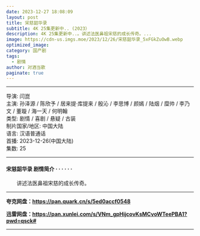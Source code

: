 ```yaml
---
date: 2023-12-27 18:08:09
layout: post
title: 宋慈韶华录
subtitle: 4K 25集更新中.. (2023）
description: 4K 25集更新中..。讲述法医鼻祖宋慈的成长传奇。...
image: https://cdn-us.imgs.moe/2023/12/26/宋慈韶华录_5xFGkZuOwB.webp
optimized_image: 
category: 国产剧
tags:
  - 剧情
author: 对酒当歌
paginate: true
---
```


---

导演: 闫崑  
主演: 孙泽源 / 陈欣予 / 居来提·库提来 / 殷沁 / 李思博 / 颜嫣 / 陆烟 / 糜帅 / 李乃文 / 董璇 / 海一天 / 何明翰  
类型: 剧情 / 喜剧 / 悬疑 / 古装  
制片国家/地区: 中国大陆  
语言: 汉语普通话  
首播: 2023-12-26(中国大陆)  
集数: 25  

---

#### 宋慈韶华录 剧情简介 · · · · · ·

　　讲述法医鼻祖宋慈的成长传奇。

---

**夸克网盘：<https://pan.quark.cn/s/5ed0accf0548>**

**迅雷网盘：<https://pan.xunlei.com/s/VNm_gpHijcovKsMCvoWTeePBA1?pwd=qsck#>**

---
